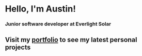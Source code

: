 # Hello, I'm Austin!
### Junior software developer at Everlight Solar

## Visit my [portfolio](https://austintirrell.github.io/resume) to see my latest personal projects

